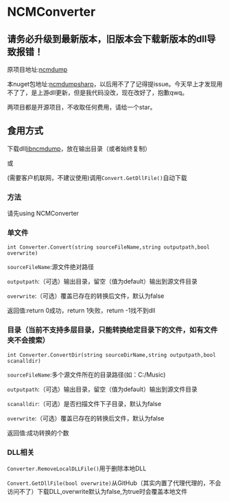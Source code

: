 ﻿# NCMConverter
## 请务必升级到最新版本，旧版本会下载新版本的dll导致报错！ 

原项目地址:[ncmdump](https://github.com/taurusxin/ncmdump)

本nuget包地址:[ncmdumpsharp](https://github.com/sciencekiller/ncmdumpsharp)，以后用不了了记得提issue。今天早上才发现用不了了，是上游dll更新，但是我代码没改，现在改好了，抱歉qwq。

两项目都是开源项目，不收取任何费用，请给一个star。
## 食用方式
下载dll[libncmdump]()，放在输出目录（或者始终复制）

或

(需要客户机联网，不建议使用)调用`Convert.GetDllFile()`自动下载



### 方法
请先using NCMConverter

### 单文件

`int Converter.Convert(string sourceFileName,string outputpath,bool overwrite)`

`sourceFileName`:源文件绝对路径

`outputpath`:（可选）输出目录，留空（值为default）输出到源文件目录

`overwrite`:（可选）覆盖已存在的转换后文件，默认为false

返回值:return 0成功，return 1失败，return -1找不到dll


### 目录（当前不支持多层目录，只能转换给定目录下的文件，如有文件夹不会搜索）

`int Converter.ConvertDir(string sourceDirName,string outputpath,bool scanalldir)`

`sourceFileName`:多个源文件所在的目录路径(如：C:/Music)

`outputpath`:（可选）输出目录，留空（值为default）输出到源文件目录

`scanalldir`:（可选）是否扫描文件下子目录，默认为false

`overwrite`:（可选）覆盖已存在的转换后文件，默认为false

返回值:成功转换的个数

### DLL相关

`Converter.RemoveLocalDLLFile()`用于删除本地DLL

`Convert.GetDllFile(bool overwrite)`从GitHub（其实内置了代理代理的，不会访问不了）下载DLL,overwrite默认为false,为true时会覆盖本地文件



